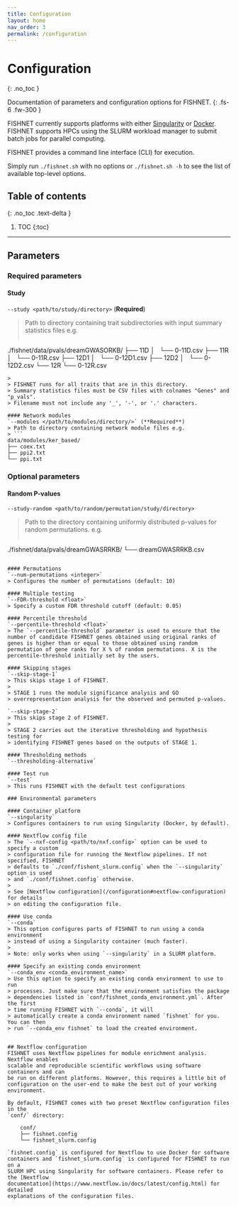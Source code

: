```yaml
---
title: Configuration
layout: home
nav_order: 3
permalink: /configuration
---
```


# Configuration
{: .no_toc }

Documentation of parameters and configuration options for FISHNET.
{: .fs-6 .fw-300 }

FISHNET currently supports platforms with either
[Singularity](https://docs.sylabs.io/guides/3.5/user-guide/introduction.html) or
[Docker](https://docs.docker.com/get-started/). FISHNET supports HPCs using the
SLURM workload manager to submit batch jobs for parallel computing.

FISHNET provides a command line interface (CLI) for execution. 

Simply run `./fishnet.sh` with no options or `./fishnet.sh -h` to see the list
of available top-level options.

##  Table of contents
{: .no_toc .text-delta }
1. TOC
{:toc}

---

## Parameters

### Required parameters

#### Study
`--study <path/to/study/directory>` (**Required**)
> Path to directory containing trait subdirectories with input summary
> statistics files e.g.
> ```
./fishnet/data/pvals/dreamGWASORKB/
├── 11D
│   └── 0-11D.csv
├── 11R
│   └── 0-11R.csv
├── 12D1
│   └── 0-12D1.csv
├── 12D2
│   └── 0-12D2.csv
└── 12R
    └── 0-12R.csv
```
>
> FISHNET runs for all traits that are in this directory.
> Summary statistics files must be CSV files with colnames "Genes" and "p_vals".
> Filename must not include any '_', '-', or '.' characters.

#### Network modules
`--modules </path/to/modules/directory/>` (**Required**)
> Path to directory containing network module files e.g.
> ```
data/modules/ker_based/
├── coex.txt
├── ppi2.txt
└── ppi.txt
```

### Optional parameters

#### Random P-values
`--study-random <path/to/random/permutation/study/directory>`
> Path to the directory containing uniformly distributed p-values for random permutations.
> e.g.
> ```
./fishnet/data/pvals/dreamGWASRRKB/
└── dreamGWASRRKB.csv
```

#### Permutations
`--num-permutations <integer>`
> Configures the number of permutations (default: 10)

#### Multiple testing
`--FDR-threshold <float>`
> Specify a custom FDR threshold cutoff (default: 0.05)

#### Percentile threshold
`--percentile-threshold <float>`
> The `--percentile-threshold` parameter is used to ensure that the number of candidate FISHNET genes obtained using original ranks of genes is higher than or equal to those obtained using random permutation of gene ranks for X % of random permutations. X is the percentile-threshold initially set by the users. 

#### Skipping stages
`--skip-stage-1`
> This skips stage 1 of FISHNET.
>
> STAGE 1 runs the module significance analysis and GO
> overrepresentation analysis for the observed and permuted p-values.

`--skip-stage-2`
> This skips stage 2 of FISHNET.
>
> STAGE 2 carries out the iterative thresholding and hypothesis testing for
> identifying FISHNET genes based on the outputs of STAGE 1.

#### Thresholding methods
`--thresholding-alternative`

#### Test run
`--test`
> This runs FISHNET with the default test configurations

### Environmental parameters

#### Container platform
`--singularity`
> Configures containers to run using Singularity (Docker, by default).

#### Nextflow config file
> The `--nxf-config <path/to/nxf.config>` option can be used to specify a custom
> configuration file for running the Nextflow pipelines. If not specified, FISHNET
> defaults to `./conf/fishent_slurm.config` when the `--singularity` option is used
> and `./conf/fishnet.config` otherwise.
> 
> See [Nextflow configuration](/configuration#nextflow-configuration) for details
> on editing the configuration file.

#### Use conda
`--conda`
> This option configures parts of FISHNET to run using a conda environment
> instead of using a Singularity container (much faster).
> 
> Note: only works when using `--singularity` in a SLURM platform.

#### Specify an existing conda environment
`--conda_env <conda_environment_name>`
> Use this option to specify an existing conda environment to use to run
> processes. Just make sure that the environment satisfies the package
> dependencies listed in `conf/fishnet_conda_environment.yml`. After the first
> time running FISHNET with `--conda`, it will
> automatically create a conda environment named `fishnet` for you. You can then
> run `--conda_env fishnet` to load the created environment.


## Nextflow configuration
FISHNET uses Nextflow pipelines for module enrichment analysis. Nextflow enables
scalable and reproducible scientific workflows using software containers and can
be run on different platforms. However, this requires a little bit of
configuration on the user-end to make the best out of your working environment.

By default, FISHNET comes with two preset Nextflow configuration files in the
`conf/` directory:

    conf/
    ├── fishnet.config
    └── fishnet_slurm.config

`fishnet.config` is configured for Nextflow to use Docker for software
containers and `fishnet_slurm.config` is configured for FISHNET to run on a
SLURM HPC using Singularity for software containers. Please refer to the [Nextflow
documentation](https://www.nextflow.io/docs/latest/config.html) for detailed
explanations of the configuration files.
